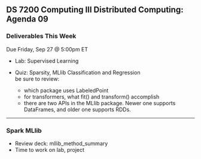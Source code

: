 ## DS 7200 Computing III Distributed Computing: Agenda 09


### Deliverables This Week

Due Friday, Sep 27 @ 5:00pm ET

- Lab: Supervised Learning

- Quiz: Sparsity, MLlib Classification and Regression  
  be sure to review:  
  - which package uses LabeledPoint
  - for transformers, what fit() and transform() accomplish
  - there are two APIs in the MLlib package. Newer one supports DataFrames, and older one supports RDDs.

---

### Spark MLlib

- Review deck: mllib_method_summary
- Time to work on lab, project


